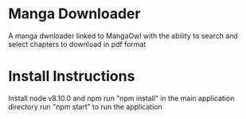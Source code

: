 # Manga Downloader

A manga dwnloader linked to MangaOwl with the ability to search and select chapters to download in pdf format

# Install Instructions

Install node v8.10.0 and npm
run "npm install" in the main application directory
run "npm start" to run the application
